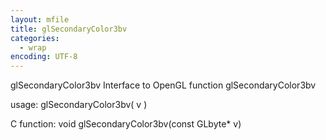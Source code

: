 ```yaml
---
layout: mfile
title: glSecondaryColor3bv
categories:
  - wrap
encoding: UTF-8
---
```


glSecondaryColor3bv  Interface to OpenGL function glSecondaryColor3bv

usage:  glSecondaryColor3bv( v )

C function:  void glSecondaryColor3bv(const GLbyte\* v)